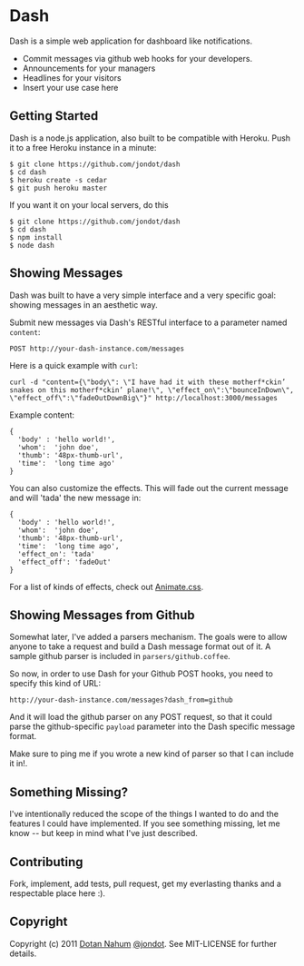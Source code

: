 # Dash
Dash is a simple web application for dashboard like notifications. 

* Commit messages via github web hooks for your developers.
* Announcements for your managers
* Headlines for your visitors
* Insert your use case here


## Getting Started
Dash is a node.js application, also built to be compatible with Heroku. Push
it to a free Heroku instance in a minute:

    $ git clone https://github.com/jondot/dash
    $ cd dash
    $ heroku create -s cedar
    $ git push heroku master

If you want it on your local servers, do this

    $ git clone https://github.com/jondot/dash
    $ cd dash
    $ npm install
    $ node dash


## Showing Messages

Dash was built to have a very simple interface and a very specific goal:
showing messages in an aesthetic way. 

Submit new messages via Dash's RESTful interface to a parameter named
`content`:

    POST http://your-dash-instance.com/messages

Here is a quick example with `curl`:

    curl -d "content={\"body\": \"I have had it with these motherf*ckin’ snakes on this motherf*ckin’ plane!\", \"effect_on\":\"bounceInDown\", \"effect_off\":\"fadeOutDownBig\"}" http://localhost:3000/messages



Example content:

    {
      'body' : 'hello world!',
      'whom':  'john doe',
      'thumb': '48px-thumb-url',
      'time':  'long time ago'
    }

You can also customize the effects. This will fade out the current
message and will 'tada' the new message in:

    {
      'body' : 'hello world!',
      'whom':  'john doe',
      'thumb': '48px-thumb-url',
      'time':  'long time ago',
      'effect_on': 'tada'
      'effect_off': 'fadeOut'
    }

For a list of kinds of effects, check out [Animate.css](https://github.com/daneden/animate.css).

## Showing Messages from Github

Somewhat later, I've added a parsers mechanism. The goals were to allow
anyone to take a request and build a Dash message format out of it. A
sample github parser is included in `parsers/github.coffee`.

So now, in order to use Dash for your Github POST hooks, you need to
specify this kind of URL:

    http://your-dash-instance.com/messages?dash_from=github

And it will load the github parser on any POST request, so that it could
parse the github-specific `payload` parameter into the Dash specific
message format.


Make sure to ping me if you wrote a new kind of parser so that I can
include it in!.




## Something Missing?

I've intentionally reduced the scope of the things I wanted to do and the features I could have
implemented. If you see something missing, let me know -- but keep in
mind what I've just described.



## Contributing

Fork, implement, add tests, pull request, get my everlasting thanks and a respectable place here :).


## Copyright

Copyright (c) 2011 [Dotan Nahum](http://gplus.to/dotan) [@jondot](http://twitter.com/jondot). See MIT-LICENSE for further details.

